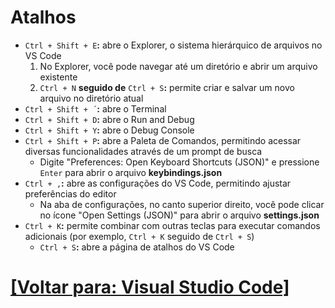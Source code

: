 # Atalhos

- `Ctrl + Shift + E`**:** abre o Explorer, o sistema hierárquico de arquivos no VS Code
    1. No Explorer, você pode navegar até um diretório e abrir um arquivo existente
    2. `Ctrl + N` **seguido de** `Ctrl + S`**:** permite criar e salvar um novo arquivo no diretório atual
- `Ctrl + Shift + ´`**:** abre o Terminal
- `Ctrl + Shift + D`**:** abre o Run and Debug
- `Ctrl + Shift + Y`**:** abre o Debug Console
- `Ctrl + Shift + P`**:** abre a Paleta de Comandos, permitindo acessar diversas funcionalidades através de um prompt de busca
    + Digite "Preferences: Open Keyboard Shortcuts (JSON)" e pressione `Enter` para abrir o arquivo **keybindings.json**
- `Ctrl + ,`**:** abre as configurações do VS Code, permitindo ajustar preferências do editor
    + Na aba de configurações, no canto superior direito, você pode clicar no ícone "Open Settings (JSON)" para abrir o arquivo **settings.json**
- `Ctrl + K`**:** permite combinar com outras teclas para executar comandos adicionais (por exemplo, `Ctrl + K` seguido de `Ctrl + S`)
    + `Ctrl + S`**:** abre a página de atalhos do VS Code

# [[Voltar para: Visual Studio Code]](./1-vs-code.md)
